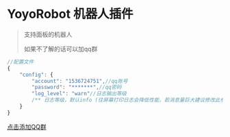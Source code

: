 # YoyoRobot 机器人插件

>支持面板的机器人
>
>如果不了解的话可以加qq群

``` js
//配置文件
{
    "config": {
        "account": "1536724751",//qq账号
        "password": "*******",//qq密码
        "log_level": "warn"//日志输出等级
        /** 日志等级，默认info (往屏幕打印日志会降低性能，若消息量巨大建议修改此参数或重定向) "trace" | "debug" | "info" | "warn" | "error" | "fatal" | "mark" | "off" */
    }
}
```

[点击添加QQ群](https://jq.qq.com/?_wv=1027&k=OrdpaLLX)
